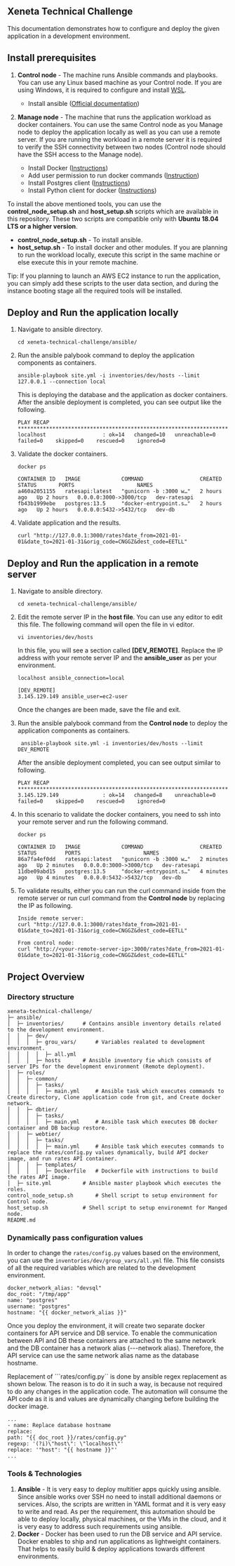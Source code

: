 ## Xeneta Technical Challenge

This documentation demonstrates how to configure and deploy the given application in a development environment.

## Install prerequisites

 1. **Control node** - The machine runs Ansible commands and playbooks. You can use any Linux based machine as your Control node. If you are using Windows, it is required to configure and install [WSL](https://docs.microsoft.com/en-us/windows/wsl/install). 
 
	 - Install ansible ([Official documentation](https://docs.ansible.com/ansible/latest/installation_guide/intro_installation.html))
	 
 2. **Manage node** - The machine that runs the application workload as docker containers. You can use the same Control node as you Manage node to deploy the application locally as well as you can use a remote server. If you are running the workload in a remote server it is required to verify the SSH connectivity between two nodes (Control node should have the SSH access to the Manage node). 
	 
	 - Install Docker ([Instructions](https://docs.docker.com/engine/install/centos/)) 
	 - Add user permission to run docker commands ([Instruction](https://docs.docker.com/engine/install/linux-postinstall/))
	 - Install Postgres client ([Instructions](https://www.postgresql.org/download/linux/redhat/)) 
	 - Install Python client for docker ([Instructions](https://pypi.org/project/docker-py/))

To install the above mentioned tools, you can use the **control_node_setup.sh** and **host_setup.sh** scripts which are available in this repository. These two scripts are compatible only with **Ubuntu 18.04 LTS or a higher version**.

 - **control_node_setup.sh** - To install ansible.
 - **host_setup.sh** - To install docker and other modules. If you are planning to run the workload locally, execute this script in the same machine or else execute this in your remote machine. 

Tip: If you planning to launch an AWS EC2 instance to run the application, you can simply add these scripts to the user data section, and during the instance booting stage all the required tools will be installed.



## Deploy and Run the application locally

1. Navigate to ansible directory.
	```
	cd xeneta-technical-challenge/ansible/
	```
2. Run the ansible palybook command to deploy the application components as containers. 
	```
	ansible-playbook site.yml -i inventories/dev/hosts --limit 127.0.0.1 --connection local
	```
	This is deploying the database and the application as docker containers. After the ansible deployment is completed, you can see output like the following.
	```
	PLAY RECAP ************************************************************************************
	localhost                  : ok=14   changed=10   unreachable=0    failed=0    skipped=0    rescued=0    ignored=0
	```
3. Validate the docker containers.
	```
	docker ps
	
	CONTAINER ID   IMAGE             COMMAND                  CREATED       STATUS       PORTS                    NAMES
	a460a2051155   ratesapi:latest   "gunicorn -b :3000 w…"   2 hours ago   Up 2 hours   0.0.0.0:3000->3000/tcp   dev-ratesapi
	fb43b1999ebe   postgres:13.5     "docker-entrypoint.s…"   2 hours ago   Up 2 hours   0.0.0.0:5432->5432/tcp   dev-db
	```
4. Validate application and the results. 
	```
	curl "http://127.0.0.1:3000/rates?date_from=2021-01-01&date_to=2021-01-31&orig_code=CNGGZ&dest_code=EETLL" 
	```


## Deploy and Run the application in a remote server

1. Navigate to ansible directory.
	```
	cd xeneta-technical-challenge/ansible/
	```
2. Edit the remote server IP in the **host file**. You can use any editor to edit this file. The following command will open the file in vi editor.
	```
	vi inventories/dev/hosts
	```
	In this file, you will see a section called **[DEV_REMOTE]**. Replace the IP address with your remote server IP and the **ansible_user** as per your environment.
	```
	localhost ansible_connection=local
  
	[DEV_REMOTE]
	3.145.129.149 ansible_user=ec2-user
	```
	Once the changes are been made, save the file and exit.

3. Run the ansible palybook command from the **Control node** to deploy the application components as containers. 
	```
	 ansible-playbook site.yml -i inventories/dev/hosts --limit DEV_REMOTE
	```
	After the ansible deployment completed, you can see output similar to following.
	```
	PLAY RECAP ************************************************************************************************
	3.145.129.149              : ok=14   changed=8    unreachable=0    failed=0    skipped=0    rescued=0    ignored=0
	```

3. In this scenario to validate the docker containers, you need to ssh into your remote server and run the following command.
	```
	docker ps
	
	CONTAINER ID   IMAGE             COMMAND                  CREATED         STATUS         PORTS                    NAMES
	86a7fa4ef0dd   ratesapi:latest   "gunicorn -b :3000 w…"   2 minutes ago   Up 2 minutes   0.0.0.0:3000->3000/tcp   dev-ratesapi
	11dbe09abd15   postgres:13.5     "docker-entrypoint.s…"   4 minutes ago   Up 4 minutes   0.0.0.0:5432->5432/tcp   dev-db
	
	```
4. To validate results, either you can run the curl command inside from the remote server or run curl command from the **Control node** by replacing the IP as following. 
	```
	Inside remote server: 
	curl "http://127.0.0.1:3000/rates?date_from=2021-01-01&date_to=2021-01-31&orig_code=CNGGZ&dest_code=EETLL" 
	
	From control node: 
	curl "http://<your-remote-server-ip>:3000/rates?date_from=2021-01-01&date_to=2021-01-31&orig_code=CNGGZ&dest_code=EETLL"
	```

## Project Overview

### Directory structure 
```
xeneta-technical-challenge/
├─ ansible/
│  ├─ inventories/		# Contains ansible inventory details related to the development environment.
│  │  ├─ dev/							
│  │  │  ├─ grou_vars/		# Variables realated to development environment.
│  │  │  │  ├─ all.yml					
│  │  │  ├─ hosts		# Ansible inventory fie which consists of server IPs for the development environment (Remote deployment).
│  ├─ roles/
│  │  ├─ common/
│  │  │  ├─ tasks/
│  │  │  │  ├─ main.yml		# Ansible task which executes commands to Create directory, Clone application code from git, and Create docker network.
│  │  ├─ dbtier/
│  │  │  ├─ tasks/
│  │  │  │  ├─ main.yml		# Ansible task which executes DB docker container and DB backup restore.
│  │  ├─ webtier/
│  │  │  ├─ tasks/
│  │  │  │  ├─ main.yml		# Ansible task which executes commands to replace the rates/config.py values dynamically, build API docker image, and run rates API container.
│  │  │  ├─ templates/
│  │  │  │  ├─ Dockerfile	# Dockerfile with instructions to build the rates API image.
│  ├─ site.yml			# Ansible master playbook which executes the roles.
control_node_setup.sh		# Shell script to setup environment for Control node.
host_setup.sh			# Shell script to setup environemnt for Manged node. 
README.md
```
### Dynamically pass configuration values
In order to change the ```rates/config.py``` values based on the environment, you can use the ```inventories/dev/group_vars/all.yml``` file. This file consists of all the required variables which are related to the development environment.
```
docker_network_alias: "devsql"
doc_root: "/tmp/app"
name: "postgres"
username: "postgres"
hostname: "{{ docker_network_alias }}"
```

Once you deploy the environment, it will create two separate docker containers for API service and DB service. To enable the communication between API and DB these containers are attached to the same network and the DB container has a network alias (---network alias). Therefore, the API service can use the same network alias name as the database hostname.

Replacement of ```rates/config.py`` is done by ansible regex replacement as shown below. The reason is to do it in such a way, is because not required to do any changes in the application code. The automation will consume the API code as it is and values are dynamically changing before building the docker image.
```
...
- name: Replace database hostname
replace:
path: "{{ doc_root }}/rates/config.py"
regexp: '(?i)\"host\": \"localhost\"'
replace: '"host": "{{ hostname }}"'
...
```

### Tools & Technologies 
1. **Ansible** - It is very easy to deploy multitier apps quickly using ansible. Since ansible works over SSH no need to install additional daemons or services. Also, the scripts are written in YAML format and it is very easy to write and read. As per the requirement, this automation should be able to deploy locally, physical machines, or the VMs in the cloud, and it is very easy to address such requirements using ansible.
2. **Docker** - Docker has been used to run the DB service and API service. Docker enables to ship and run applications as lightweight containers. That helps to easily build & deploy applications towards different environments.
